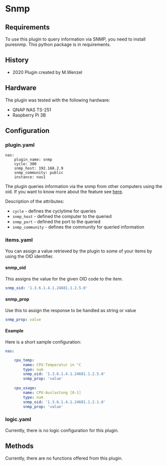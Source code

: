 # Snmp

## Requirements

To use this plugin to query information via SNMP, you need to install puresnmp.
This python package is in requirements.



## History

- 2020 Plugin created by M.Wenzel


## Hardware

The plugin was tested with the following hardware:

   * QNAP NAS TS-251
   * Raspberry Pi 3B

## Configuration

### plugin.yaml

```
nas:
    plugin_name: snmp
    cycle: 300
    snmp_host: 192.168.2.9
    snmp_community: public
    instance: nas1
```

The plugin queries information via the snmp from other computers using the oid.
If you want to know more about the feature see [here](https://de.wikipedia.org/wiki/Management_Information_Base).

Description of the attributes:

   * `cycle` - defines the cyclytime for queries
   * `snmp_host` - defined the computer to the queried
   * `snmp_port` - defined the port to the queried
   * `snmp_community` - defines the community for queried information

### items.yaml

You can assign a value retrieved by the plugin to some of your items by
using the OID identifier.


#### snmp_oid

This assigns the value for the given OID code to the item.

```yaml
snmp_oid: '1.3.6.1.4.1.24681.1.2.5.0'
```

#### snmp_prop

Use this to assign the response to be handled as string or value

```yaml
snmp_prop: value
```

#### Example

Here is a short sample configuration:

```yaml
nas:

	cpu_temp:
		name: CPU-Temperatur in °C
		type: num
		snmp_oid: '1.3.6.1.4.1.24681.1.2.5.0'
		snmp_prop: 'value'
		
	cpu_usage:
		name: CPU-Auslastung [0-1]
		type: num
		snmp_oid: '1.3.6.1.4.1.24681.1.2.1.0'
		snmp_prop: 'value'
```

### logic.yaml
Currently, there is no logic configuration for this plugin.


## Methods
Currently, there are no functions offered from this plugin.
